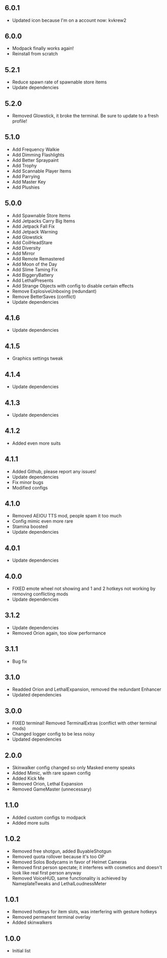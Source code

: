 #

## 6.0.1

+ Updated icon because I'm on a account now: kvkrew2

## 6.0.0

+ Modpack finally works again!
+ Reinstall from scratch

## 5.2.1

+ Reduce spawn rate of spawnable store items
+ Update dependencies

## 5.2.0

+ Removed Glowstick, it broke the terminal. Be sure to update to a fresh profile!

## 5.1.0

+ Add Frequency Walkie
+ Add Dimming Flashlights
+ Add Better Spraypaint
+ Add Trophy
+ Add Scannable Player Items
+ Add Parrying
+ Add Master Key
+ Add Plushies

## 5.0.0

+ Add Spawnable Store Items
+ Add Jetpacks Carry Big Items
+ Add Jetpack Fall Fix
+ Add Jetpack Warning
+ Add Glowstick
+ Add CoilHeadStare
+ Add Diversity
+ Add Mirror
+ Add Remote Remastered
+ Add Moon of the Day
+ Add Slime Taming Fix
+ Add BiggeryBattery
+ Add LethalPresents
+ Add Strange Objects with config to disable certain effects
+ Remove ExplosiveUnboxing (redundant)
+ Remove BetterSaves (conflict)
+ Update dependencies

## 4.1.6

+ Update dependencies

## 4.1.5

+ Graphics settings tweak

## 4.1.4

+ Update dependencies

## 4.1.3

+ Update dependencies

## 4.1.2

+ Added even more suits

## 4.1.1

+ Added Github, please report any issues!
+ Update dependencies
+ Fix minor bugs
+ Modified configs

## 4.1.0

+ Removed AEIOU TTS mod, people spam it too much
+ Config mimic even more rare
+ Stamina boosted
+ Update dependencies

## 4.0.1

+ Update dependencies

## 4.0.0

+ FIXED emote wheel not showing and 1 and 2 hotkeys not working by removing conflicting mods
+ Update dependencies

## 3.1.2

+ Update dependencies
+ Removed Orion again, too slow performance

## 3.1.1

+ Bug fix

## 3.1.0

+ Readded Orion and LethalExpansion, removed the redundant Enhancer
+ Updated dependencies

## 3.0.0

+ FIXED terminal! Removed TerminalExtras (conflict with other terminal mods)
+ Changed logger config to be less noisy
+ Updated dependencies

## 2.0.0

+ Skinwalker config changed so only Masked enemy speaks
+ Added Mimic, with rare spawn config
+ Added Kick Me
+ Removed Orion, Lethal Expansion
+ Removed GameMaster (unnecessary)

## 1.1.0

+ Added custom configs to modpack
+ Added more suits

## 1.0.2

+ Removed free shotgun, added BuyableShotgun
+ Removed quota rollover because it's too OP
+ Removed Solos Bodycams in favor of Helmet Cameras
+ Removed first person spectate; it interferes with cosmetics and doesn't look like real first person anyway
+ Removed VoiceHUD, same functionality is achieved by NameplateTweaks and LethalLoudnessMeter

## 1.0.1

+ Removed hotkeys for item slots, was interfering with gesture hotkeys
+ Removed permanent terminal overlay
+ Added skinwalkers

## 1.0.0

+ Initial list
